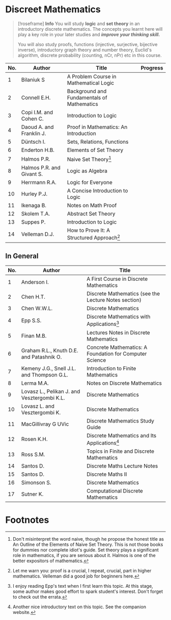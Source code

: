 # Discreet Mathematics

> [!roseframe] **Info**
> You will study **logic** and **set theory** in an introductory discrete mathematics. The concepts you learnt here will play a key role in your later studies and ***improve your thinking skill.***
> 
> You will also study proofs, functions (injective, surjective, bijective inverse), introductory graph theory and number theory, Euclid's algorithm, discrete probability (counting, nCr, nPr) etc in this course.

| No. | Author                    | Title                                      | Progress |
| --- | ------------------------- | ------------------------------------------ | -------- |
| 1   | Bilaniuk S                | A Problem Course in Mathematical Logic     |          |
| 2   | Connell E.H.              | Background and Fundamentals of Mathematics |          |
| 3   | Copi I.M. and Cohen C.    | Introduction to Logic                      |          |
| 4   | Daoud A. and Franklin J.  | Proof in Mathematics: An Introduction      |          |
| 5   | Düntsch I.                | Sets, Relations, Functions                 |          |
| 6   | Enderton H.B.             | Elements of Set Theory                     |          |
| 7   | Halmos P.R.               | Naive Set Theory[^1]                       |          |
| 8   | Halmos P.R. and Givant S. | Logic as Algebra                           |          |
| 9   | Herrmann R.A.             | Logic for Everyone                         |          |
| 10  | Hurley P.J.               | A Concise Introduction to Logic            |          |
| 11  | Ikenaga B.                | Notes on Math Proof                        |          |
| 12  | Skolem T.A.               | Abstract Set Theory                        |          |
| 13  | Suppes P.                 | Introduction to Logic                      |          |
| 14  | Velleman D.J.             | How to Prove It: A Structured Approach[^2] |          |
## In General

| No. | Author                                      | Title                                                   |
| --- | ------------------------------------------- | ------------------------------------------------------- |
| 1   | Anderson I.                                 | A First Course in Discrete Mathematics                  |
| 2   | Chen H.T.                                   | Discrete Mathematics (see the Lecture Notes section)    |
| 3   | Chen W.W.L.                                 | Discrete Mathematics                                    |
| 4   | Epp S.S.                                    | Discrete Mathematics with Applications[^3]              |
| 5   | Finan M.B.                                  | Lectures Notes in Discrete Mathematics                  |
| 6   | Graham R.L., Knuth D.E. and Patashnik O.    | Concrete Mathematics: A Foundation for Computer Science |
| 7   | Kemeny J.G., Snell J.L. and Thompson G.L.   | Introduction to Finite Mathematics                      |
| 8   | Lerma M.A.                                  | Notes on Discrete Mathematics                           |
| 9   | Lovasz L., Pelikan J. and Vesztergombi K.L. | Discrete Mathematics                                    |
| 10  | Lovasz L. and Vesztergombi K.               | Discrete Mathematics                                    |
| 11  | MacGillivray G UVic                         | Discrete Mathematics Study Guide                        |
| 12  | Rosen K.H.                                  | Discrete Mathematics and Its Applications[^4]           |
| 13  | Ross S.M.                                   | Topics in Finite and Discrete Mathematics               |
| 14  | Santos D.                                   | Discrete Maths Lecture Notes                            |
| 15  | Santos D.                                   | Discrete Maths II                                       |
| 16  | Simonson S.                                 | Discrete Mathematics                                    |
| 17  | Sutner K.                                   | Computational Discrete Mathematics                      |
# Footnotes

[^1]: Don't misinterpret the word naive, though he propose the honest title as An Outline of the Elements of Naive Set Theory. This is not those books for dummies nor complete idiot's guide. Set theory plays a significant role in mathematics, if you are serious about it. Halmos is one of the better expositors of mathematics.
[^2]: Let me warn you: proof is a crucial, I repeat, crucial, part in higher mathematics. Velleman did a good job for beginners here.
[^3]: I enjoy reading Epp's text when I first learn this topic. At this stage, some author makes good effort to spark student's interest. Don't forget to check out the errata.
[^4]: Another nice introductory text on this topic. See the companion website.